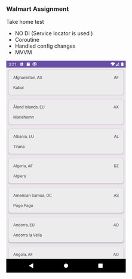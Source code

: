 ### Walmart Assignment 

Take home test 


- NO DI (Service locator is used )
- Coroutine 
- Handled config changes
- MVVM


 <img src="images/sc.png" style="width:320px"> 